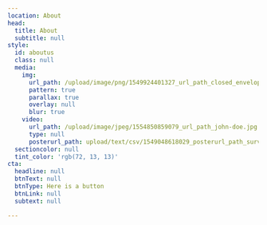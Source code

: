 ```yaml
---
location: About
head:
  title: About
  subtitle: null
style:
  id: aboutus
  class: null
  media:
    img:
      url_path: /upload/image/png/1549924401327_url_path_closed_envelope.png
      pattern: true
      parallax: true
      overlay: null
      blur: true
    video:
      url_path: /upload/image/jpeg/1554850859079_url_path_john-doe.jpg
      type: null
      posterurl_path: upload/text/csv/1549048618029_posterurl_path_surveys (7).csv
  sectioncolor: null
  tint_color: 'rgb(72, 13, 13)'
cta:
  headline: null
  btnText: null
  btnType: Here is a button
  btnLink: null
  subtext: null

---
```






